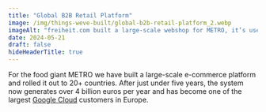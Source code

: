 ```yaml
---
title: "Global B2B Retail Platform"
image: /img/things-weve-built/global-b2b-retail-platform_2.webp
imageAlt: "freiheit.com built a large-scale webshop for METRO, it’s used in over 20 countries and generates turnover of over 4 billion euros. "
date: 2024-05-21
draft: false
hideHeaderTitle: true
---
```


For the food giant METRO we have built a large-scale e-commerce platform and rolled it out to 20+ countries. After just under five years, the system now generates over 4 billion euros per year and has become one of the largest [Google Cloud](https://cloud.google.com/customers/metro) customers in Europe.